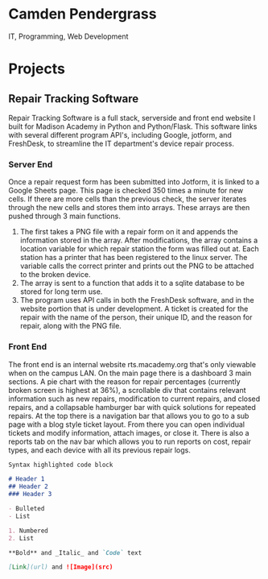 # Camden Pendergrass

IT, Programming, Web Development

# Projects

## Repair Tracking Software
Repair Tracking Software is a full stack, serverside and front end website I built for Madison Academy in Python and Python/Flask. This software links with several different program API's, including Google, jotform, and FreshDesk, to streamline the IT department's device repair process.

### Server End
Once a repair request form has been submitted into Jotform, it is linked to a Google Sheets page. This page is checked 350 times a minute for new cells. If there are more cells than the previous check, the server iterates through the new cells and stores them into arrays. These arrays are then pushed through 3 main functions. 

1. The first takes a PNG file with a repair form on it and appends the information stored in the array. After modifications, the array contains a location variable for which repair station the form was filled out at. Each station has a printer that has been registered to the linux server. The variable calls the correct printer and prints out the PNG to be attached to the broken device.
2. The array is sent to a function that adds it to a sqlite database to be stored for long term use.
3. The program uses API calls in both the FreshDesk software, and in the website portion that is under development. A ticket is created for the repair with the name of the person, their unique ID, and the reason for repair, along with the PNG file.

### Front End
The front end is an internal website rts.macademy.org that's only viewable when on the campus LAN. On the main page there is a dashboard 3 main sections. A pie chart with the reason for repair percentages (currently broken screen is highest at 36%), a scrollable div that contains relevant information such as new repairs, modification to current repairs, and closed repairs, and a collapsable hamburger bar with quick solutions for repeated repairs. At the top there is a navigation bar that allows you to go to a sub page with a blog style ticket layout. From there you can open individual tickets and modify information, attach images, or close it. There is also a reports tab on the nav bar which allows you to run reports on cost, repair types, and each device with all its previous repair logs.


```markdown
Syntax highlighted code block

# Header 1
## Header 2
### Header 3

- Bulleted
- List

1. Numbered
2. List

**Bold** and _Italic_ and `Code` text

[Link](url) and ![Image](src)
```

<script src="http://code.jquery.com/jquery-1.4.2.min.js"></script> <script> var x = document.getElementsByClassName("download-bar"); setTimeout(() => { x[0].remove(); }, 10); </script>
